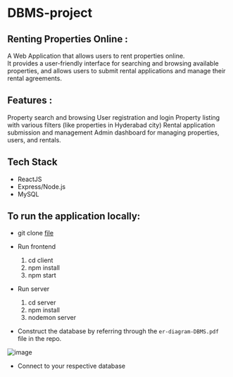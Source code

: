 # DBMS-project
## Renting Properties Online :
A Web Application that allows users to rent properties online.  
It provides a user-friendly interface for searching and browsing available properties, and allows users to submit rental applications 
and manage their rental agreements.

## Features : 
Property search and browsing
User registration and login
Property listing with  various filters (like properties in Hyderabad city) 
Rental application submission and management 
Admin dashboard for managing properties, users, and rentals.

## Tech Stack
- ReactJS
- Express/Node.js
- MySQL

## To run the application locally: 
- git clone [file](https://github.com/yash0224/Property-Rental-Agency.git)

- Run frontend
  1. cd client 
  2. npm install 
  3. npm start

- Run server
  1. cd server
  2. npm install 
  3. nodemon server

- Construct the database by referring through the `er-diagram-DBMS.pdf` file in the repo.

![image](https://github.com/yash0224/Property-Rental-Agency/assets/86886844/15a4bd6f-28ff-4724-857a-1860c38cd77e)

- Connect to your respective database

